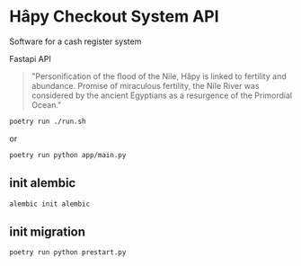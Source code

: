 # Hâpy Checkout System API

Software for a cash register system

Fastapi API

> "Personification of the flood of the Nile, Hâpy is linked to fertility and abundance. Promise of miraculous fertility, the Nile River was considered by the ancient Egyptians as a resurgence of the Primordial Ocean."

```bash
poetry run ./run.sh
```

or

```bash
poetry run python app/main.py
```


## init alembic

```bash
alembic init alembic
```


## init migration


```bash
poetry run python prestart.py
```


